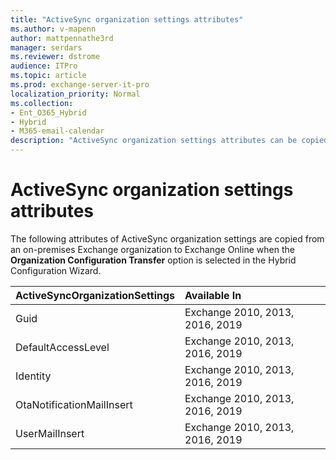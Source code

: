 ```yaml
---
title: "ActiveSync organization settings attributes"
ms.author: v-mapenn
author: mattpennathe3rd
manager: serdars
ms.reviewer: dstrome
audience: ITPro
ms.topic: article
ms.prod: exchange-server-it-pro
localization_priority: Normal
ms.collection:
- Ent_O365_Hybrid
- Hybrid
- M365-email-calendar
description: "ActiveSync organization settings attributes can be copied by the Hybrid Configuration Wizard from your on-premises organization to Exchange Online to help simplify your hybrid deployment"
---
```


# ActiveSync organization settings attributes

The following attributes of ActiveSync organization settings are copied from an on-premises Exchange organization to Exchange Online when the **Organization Configuration Transfer** option is selected in the Hybrid Configuration Wizard.

|**ActiveSyncOrganizationSettings**|**Available In**|
|:-----|:-----|
|Guid|Exchange 2010, 2013, 2016, 2019|
|DefaultAccessLevel|Exchange 2010, 2013, 2016, 2019|
|Identity|Exchange 2010, 2013, 2016, 2019|
|OtaNotificationMailInsert|Exchange 2010, 2013, 2016, 2019|
|UserMailInsert|Exchange 2010, 2013, 2016, 2019|
